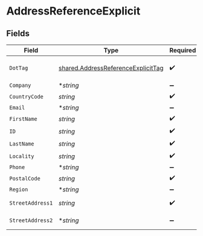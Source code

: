 # AddressReferenceExplicit


## Fields

| Field                                                                                           | Type                                                                                            | Required                                                                                        | Description                                                                                     | Example                                                                                         |
| ----------------------------------------------------------------------------------------------- | ----------------------------------------------------------------------------------------------- | ----------------------------------------------------------------------------------------------- | ----------------------------------------------------------------------------------------------- | ----------------------------------------------------------------------------------------------- |
| `DotTag`                                                                                        | [shared.AddressReferenceExplicitTag](../../../pkg/models/shared/addressreferenceexplicittag.md) | :heavy_check_mark:                                                                              | The type of address reference                                                                   | explicit                                                                                        |
| `Company`                                                                                       | **string*                                                                                       | :heavy_minus_sign:                                                                              | N/A                                                                                             | ACME Corporation                                                                                |
| `CountryCode`                                                                                   | *string*                                                                                        | :heavy_check_mark:                                                                              | N/A                                                                                             | US                                                                                              |
| `Email`                                                                                         | **string*                                                                                       | :heavy_minus_sign:                                                                              | N/A                                                                                             | alice@example.com                                                                               |
| `FirstName`                                                                                     | *string*                                                                                        | :heavy_check_mark:                                                                              | N/A                                                                                             | Alice                                                                                           |
| `ID`                                                                                            | *string*                                                                                        | :heavy_check_mark:                                                                              | N/A                                                                                             | D4g3h5tBuVYK9                                                                                   |
| `LastName`                                                                                      | *string*                                                                                        | :heavy_check_mark:                                                                              | N/A                                                                                             | Baker                                                                                           |
| `Locality`                                                                                      | *string*                                                                                        | :heavy_check_mark:                                                                              | N/A                                                                                             | San Francisco                                                                                   |
| `Phone`                                                                                         | **string*                                                                                       | :heavy_minus_sign:                                                                              | N/A                                                                                             | +14155550199                                                                                    |
| `PostalCode`                                                                                    | *string*                                                                                        | :heavy_check_mark:                                                                              | N/A                                                                                             | 94105                                                                                           |
| `Region`                                                                                        | **string*                                                                                       | :heavy_minus_sign:                                                                              | N/A                                                                                             | CA                                                                                              |
| `StreetAddress1`                                                                                | *string*                                                                                        | :heavy_check_mark:                                                                              | N/A                                                                                             | 535 Mission St, Ste 1401                                                                        |
| `StreetAddress2`                                                                                | **string*                                                                                       | :heavy_minus_sign:                                                                              | N/A                                                                                             | c/o Shipping Department                                                                         |